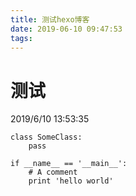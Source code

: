 ```yaml
---
title: 测试hexo博客
date: 2019-06-10 09:47:53
tags:
---
```

# 测试 #
2019/6/10 13:53:35
	
```
class SomeClass:
    pass

if __name__ == '__main__':
    # A comment
    print 'hello world'
```